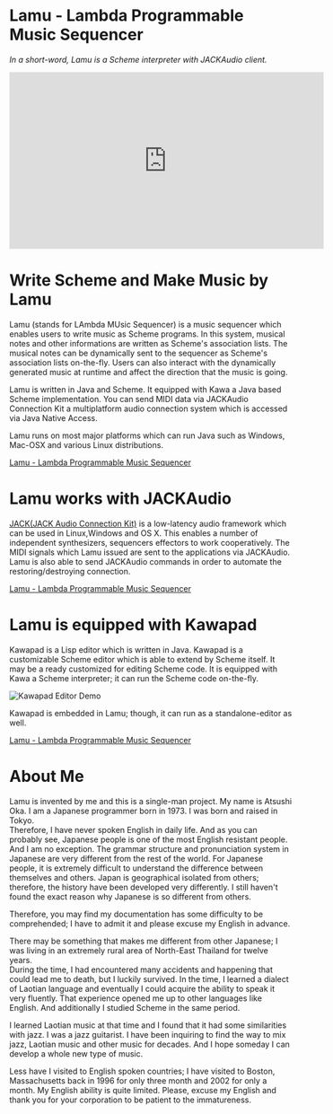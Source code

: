 Lamu - Lambda Programmable Music Sequencer
===========================================

_In a short-word, Lamu is a Scheme interpreter with JACKAudio client._

<iframe width="560" height="315" 
    src="https://www.youtube.com/embed/4Uu6bKWs_Vc" 
    frameborder="0" allow="accelerometer; autoplay; encrypted-media; gyroscope; picture-in-picture" 
    allowfullscreen>
</iframe>

# Write Scheme and Make Music by Lamu #
Lamu (stands for LAmbda MUsic Sequencer) is a music sequencer which enables 
users to write music as Scheme programs. In this system, musical notes and 
other informations are written as Scheme's association lists. The musical notes 
can be dynamically sent to the sequencer as Scheme's association lists 
on-the-fly.  Users can also interact with the dynamically generated music at 
runtime and affect the direction that the music is going.

Lamu is written in Java and Scheme. It equipped with Kawa a Java based Scheme 
implementation. You can send MIDI data via JACKAudio Connection Kit a 
multiplatform audio connection system which is accessed via Java Native Access.

Lamu runs on most major platforms which can run Java such as Windows, Mac-OSX
and various Linux distributions. 

[Lamu - Lambda Programmable Music Sequencer][lamu]

# Lamu works with JACKAudio #
[JACK(JACK Audio Connection Kit)][jackaudio] is a low-latency audio framework 
which can be used in Linux,Windows and OS X. This enables a number of 
independent synthesizers, sequencers effectors to work cooperatively. The MIDI 
signals which Lamu issued are sent to the applications via JACKAudio. Lamu is 
also able to send JACKAudio commands in order to automate the 
restoring/destroying connection.

[Lamu - Lambda Programmable Music Sequencer][lamu]

# Lamu is equipped with Kawapad #
Kawapad is a Lisp editor which is written in Java. Kawapad is a customizable 
Scheme editor which is able to extend by Scheme itself. It may be a ready 
customized for editing Scheme code. It is equipped with Kawa a Scheme 
interpreter; it can run the Scheme code on-the-fly.

![Kawapad Editor Demo][kawapad-demo]

Kawapad is embedded in Lamu; though, it can run as a standalone-editor as well.

[Lamu - Lambda Programmable Music Sequencer][lamu]

# About Me #
Lamu is invented by me and this is a single-man project. My name is Atsushi 
Oka. I am a Japanese programmer born in 1973. I was born and raised in Tokyo.  
Therefore, I have never spoken English in daily life. And as you can probably 
see, Japanese people is one of the most English resistant people. And I am no 
exception. The grammar structure and pronunciation system in Japanese are very 
different from the rest of the world.  For Japanese people, it is extremely 
difficult to understand the difference between themselves and others.  Japan is 
geographical isolated from others; therefore, the history have been developed 
very differently.  I still haven't found the exact reason why Japanese is so 
different from others.

Therefore, you may find my documentation has some difficulty to be 
comprehended; I have to admit it and please excuse my English in advance. 

There may be something that makes me different from other Japanese; I was 
living in an extremely rural area of North-East Thailand for twelve years.  
During the time, I had encountered many accidents and happening that could lead 
me to death, but I luckily survived.  In the time, I learned a dialect of 
Laotian language and eventually I could acquire the ability to speak it very 
fluently.  That experience opened me up to other languages like English. And 
additionally I studied Scheme in the same period.

I learned Laotian music at that time and I found that it had some similarities 
with jazz. I was a jazz guitarist.  I have been inquiring to find the way to 
mix jazz, Laotian music and other music for decades. And I hope someday I can 
develop a whole new type of music.

Less have I visited to English spoken countries; I have visited to Boston, 
Massachusetts back in 1996 for only three month and 2002 for only a month. My 
English ability is quite limited. Please, excuse my English and thank you for 
your corporation to be patient to the immatureness.


[jackaudio]: https://jackaudio.org/
[kawapad-demo]: https://lambda-music.github.io/lamu/imgs/corresponding-parenthesis-movement.gif
[lamu]:  https://lambda-music.github.io/lamu/
[kawapad]: https://lambda-music.github.io/lamu/workspace/kawapad/
[architecture]: https://lambda-music.github.io/lamu/imgs/lambda-music-architecture.png
[vim-modeline]: # ( vim: set spell expandtab fo+=aw: )
